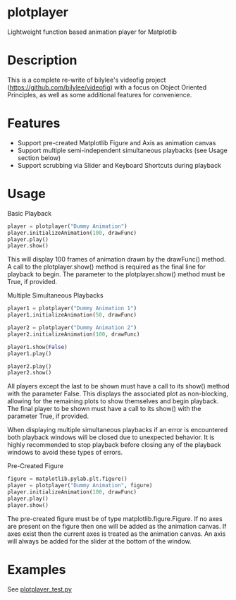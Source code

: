 # plotplayer
Lightweight function based animation player for Matplotlib

# Description
This is a complete re-write of bilylee's videofig project (https://github.com/bilylee/videofig) with
a focus on Object Oriented Principles, as well as some additional features for convenience.

# Features
- Support pre-created Matplotlib Figure and Axis as animation canvas
- Support multiple semi-independent simultaneous playbacks (see Usage section below)
- Support scrubbing via Slider and Keyboard Shortcuts during playback

# Usage
Basic Playback
```python
player = plotplayer("Dummy Animation")
player.initializeAnimation(100, drawFunc)
player.play()
player.show()
```
This will display 100 frames of animation drawn by the drawFunc() method.  A call to the
plotplayer.show() method is required as the final line for playback to begin.  The parameter to
the plotplayer.show() method must be True, if provided.

Multiple Simultaneous Playbacks
```python
player1 = plotplayer("Dummy Animation 1")
player1.initializeAnimation(50, drawFunc)

player2 = plotplayer("Dummy Animation 2")
player2.initializeAnimation(100, drawFunc)

player1.show(False)
player1.play()

player2.play()
player2.show()
```
All players except the last to be shown must have a call to its show() method with the parameter
False.  This displays the associated plot as non-blocking, allowing for the remaining plots to
show themselves and begin playback.  The final player to be shown must have a call to its show()
with the parameter True, if provided.

When displaying multiple simultaneous playbacks if an error is encountered both playback windows
will be closed due to unexpected behavior.  It is highly recommended to stop playback before
closing any of the playback windows to avoid these types of errors.

Pre-Created Figure
```python
figure = matplotlib.pylab.plt.figure()
player = plotplayer("Dummy Animation", figure)
player.initializeAnimation(100, drawFunc)
player.play()
player.show()
```
The pre-created figure must be of type matplotlib.figure.Figure.  If no axes are present on the
figure then one will be added as the animation canvas.  If axes exist then the current axes is
treated as the animation canvas.  An axis will always be added for the slider at the bottom of
the window.

# Examples
See [plotplayer_test.py](plotplayer/plotplayer_test.py)